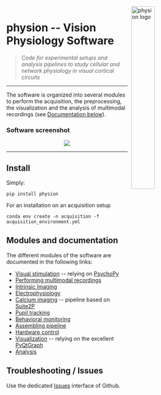 <div><img src="https://github.com/yzerlaut/physion/raw/master/docs/physion.png" alt="physion logo" width="35%" align="right" style="margin-left: 10px"></div>

# physion -- Vision Physiology Software

> *Code for experimental setups and analysis pipelines to study cellular and network physiology in visual cortical circuits*

--------------------

The software is organized into several modules to perform the acquisition, the preprocessing, the visualization and the analysis of multimodal recordings (see [Documentation below](README.md#modules-and-documentation)).

### Software screenshot

<p align="center">
  <img src="doc/screenshot.jpg"/>
</p>

--------------------

## Install

Simply:
```
pip install physion
```

For an installation on an acquisition setup
```
conda env create -n acquisition -f acquisition_environment.yml
```

## Modules and documentation

The different modules of the software are documented in the following links:

- [Visual stimulation](src/physion/visual_stim/README.md) -- relying on [PsychoPy](https://psychopy.org)
- [Performing multimodal recordings](src/physion/exp/README.md)
- [Intrinsic Imaging](src/physion/intrinsic/README.md)
- [Electrophysiology](src/physion/electrophy/README.md)
- [Calcium imaging](src/physion/Ca_imaging/README.md) -- pipeline based on [Suite2P](https://github.com/MouseLand/suite2p)
- [Pupil tracking](src/physion/pupil/README.md)
- [Behavioral monitoring](src/physion/behavioral_monitoring/README.md) 
- [Assembling pipeline](src/physion/assembling/README.md)
- [Hardware control](src/physion/hardware_control/README.md)
- [Visualization](src/physion/dataviz/README.md) -- relying on the excellent [PyQtGraph](http://pyqtgraph.org/)
- [Analysis](src/physion/analysis/README.md)

## Troubleshooting / Issues

Use the dedicated [Issues](https://github.com/yzerlaut/physion/issues) interface of Github.
